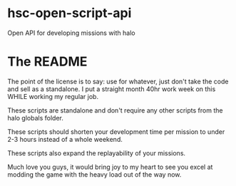 # hsc-open-script-api
Open API for developing missions with halo

# The README
The point of the license is to say: use for whatever, just don't take the code and sell as a standalone. I put a straight month 40hr work week on this WHILE working my regular job.

These scripts are standalone and don't require any other scripts from the halo globals folder.

These scripts should shorten your development time per mission to under 2-3 hours instead of a whole weekend.

These scripts also expand the replayability of your missions.

Much love you guys, it would bring joy to my heart to see you excel at modding the game with the heavy load out of the way now.
